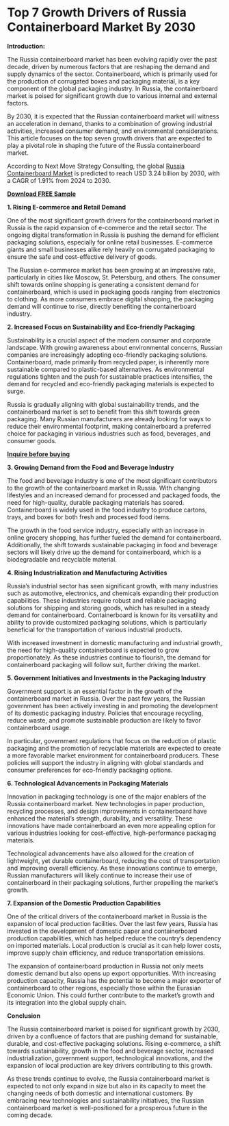 # Top 7 Growth Drivers of Russia Containerboard Market By 2030

**Introduction:**

The Russia containerboard market has been evolving rapidly over the past decade, driven by numerous factors that are reshaping the demand and supply dynamics of the sector. Containerboard, which is primarily used for the production of corrugated boxes and packaging material, is a key component of the global packaging industry. In Russia, the containerboard market is poised for significant growth due to various internal and external factors.

By 2030, it is expected that the Russian containerboard market will witness an acceleration in demand, thanks to a combination of growing industrial activities, increased consumer demand, and environmental considerations. This article focuses on the top seven growth drivers that are expected to play a pivotal role in shaping the future of the Russia containerboard market.

According to Next Move Strategy Consulting, the global [Russia Containerboard Market](https://www.nextmsc.com/report/russia-containerboard-market) is predicted to reach USD 3.24 billion by 2030, with a CAGR of 1.91% from 2024 to 2030.

[**Download FREE Sample**](https://www.nextmsc.com/russia-containerboard-market/request-sample)

**1. Rising E-commerce and Retail Demand**

One of the most significant growth drivers for the containerboard market in Russia is the rapid expansion of e-commerce and the retail sector. The ongoing digital transformation in Russia is pushing the demand for efficient packaging solutions, especially for online retail businesses. E-commerce giants and small businesses alike rely heavily on corrugated packaging to ensure the safe and cost-effective delivery of goods.

The Russian e-commerce market has been growing at an impressive rate, particularly in cities like Moscow, St. Petersburg, and others. The consumer shift towards online shopping is generating a consistent demand for containerboard, which is used in packaging goods ranging from electronics to clothing. As more consumers embrace digital shopping, the packaging demand will continue to rise, directly benefiting the containerboard industry.

**2. Increased Focus on Sustainability and Eco-friendly Packaging**

Sustainability is a crucial aspect of the modern consumer and corporate landscape. With growing awareness about environmental concerns, Russian companies are increasingly adopting eco-friendly packaging solutions. Containerboard, made primarily from recycled paper, is inherently more sustainable compared to plastic-based alternatives. As environmental regulations tighten and the push for sustainable practices intensifies, the demand for recycled and eco-friendly packaging materials is expected to surge.

Russia is gradually aligning with global sustainability trends, and the containerboard market is set to benefit from this shift towards green packaging. Many Russian manufacturers are already looking for ways to reduce their environmental footprint, making containerboard a preferred choice for packaging in various industries such as food, beverages, and consumer goods.

[**Inquire before buying**](https://www.nextmsc.com/russia-containerboard-market/inquire-before-buying)

**3. Growing Demand from the Food and Beverage Industry**

The food and beverage industry is one of the most significant contributors to the growth of the containerboard market in Russia. With changing lifestyles and an increased demand for processed and packaged foods, the need for high-quality, durable packaging materials has soared. Containerboard is widely used in the food industry to produce cartons, trays, and boxes for both fresh and processed food items.

The growth in the food service industry, especially with an increase in online grocery shopping, has further fueled the demand for containerboard. Additionally, the shift towards sustainable packaging in food and beverage sectors will likely drive up the demand for containerboard, which is a biodegradable and recyclable material.

**4. Rising Industrialization and Manufacturing Activities**

Russia’s industrial sector has seen significant growth, with many industries such as automotive, electronics, and chemicals expanding their production capabilities. These industries require robust and reliable packaging solutions for shipping and storing goods, which has resulted in a steady demand for containerboard. Containerboard is known for its versatility and ability to provide customized packaging solutions, which is particularly beneficial for the transportation of various industrial products.

With increased investment in domestic manufacturing and industrial growth, the need for high-quality containerboard is expected to grow proportionately. As these industries continue to flourish, the demand for containerboard packaging will follow suit, further driving the market.

**5. Government Initiatives and Investments in the Packaging Industry**

Government support is an essential factor in the growth of the containerboard market in Russia. Over the past few years, the Russian government has been actively investing in and promoting the development of its domestic packaging industry. Policies that encourage recycling, reduce waste, and promote sustainable production are likely to favor containerboard usage.

In particular, government regulations that focus on the reduction of plastic packaging and the promotion of recyclable materials are expected to create a more favorable market environment for containerboard producers. These policies will support the industry in aligning with global standards and consumer preferences for eco-friendly packaging options.

**6. Technological Advancements in Packaging Materials**

Innovation in packaging technology is one of the major enablers of the Russia containerboard market. New technologies in paper production, recycling processes, and design improvements in containerboard have enhanced the material’s strength, durability, and versatility. These innovations have made containerboard an even more appealing option for various industries looking for cost-effective, high-performance packaging materials.

Technological advancements have also allowed for the creation of lightweight, yet durable containerboard, reducing the cost of transportation and improving overall efficiency. As these innovations continue to emerge, Russian manufacturers will likely continue to increase their use of containerboard in their packaging solutions, further propelling the market’s growth.

**7. Expansion of the Domestic Production Capabilities**

One of the critical drivers of the containerboard market in Russia is the expansion of local production facilities. Over the last few years, Russia has invested in the development of domestic paper and containerboard production capabilities, which has helped reduce the country’s dependency on imported materials. Local production is crucial as it can help lower costs, improve supply chain efficiency, and reduce transportation emissions.

The expansion of containerboard production in Russia not only meets domestic demand but also opens up export opportunities. With increasing production capacity, Russia has the potential to become a major exporter of containerboard to other regions, especially those within the Eurasian Economic Union. This could further contribute to the market’s growth and its integration into the global supply chain.

**Conclusion**

The Russia containerboard market is poised for significant growth by 2030, driven by a confluence of factors that are pushing demand for sustainable, durable, and cost-effective packaging solutions. Rising e-commerce, a shift towards sustainability, growth in the food and beverage sector, increased industrialization, government support, technological innovations, and the expansion of local production are key drivers contributing to this growth.

As these trends continue to evolve, the Russia containerboard market is expected to not only expand in size but also in its capacity to meet the changing needs of both domestic and international customers. By embracing new technologies and sustainability initiatives, the Russian containerboard market is well-positioned for a prosperous future in the coming decade.
